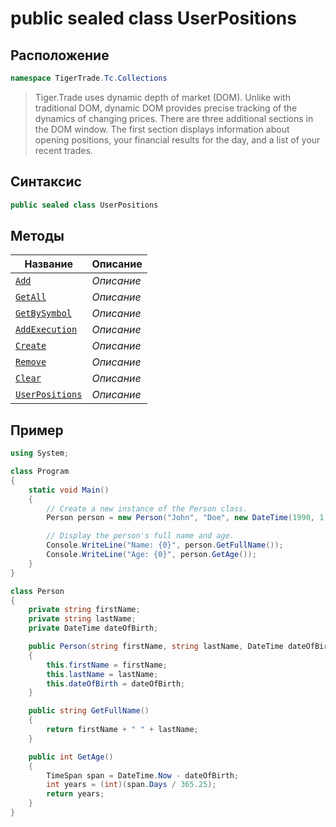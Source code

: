 
# public sealed class UserPositions
## Расположение
```csharp
namespace TigerTrade.Tc.Collections
```



> Tiger.Trade uses dynamic depth of market (DOM). Unlike with traditional DOM, dynamic DOM provides precise tracking of the dynamics of changing prices. There are three additional sections in the DOM window. The first section displays information about opening positions, your financial results for the day, and a list of your recent trades.

## Синтаксис
```csharp
public sealed class UserPositions
```


## Методы
| Название | Описание |
| --- | --- |
| [`Add`](./UserPositions.cs/Методы/Add.md) | *Описание* |
| [`GetAll`](./UserPositions.cs/Методы/GetAll.md) | *Описание* |
| [`GetBySymbol`](./UserPositions.cs/Методы/GetBySymbol.md) | *Описание* |
| [`AddExecution`](./UserPositions.cs/Методы/AddExecution.md) | *Описание* |
| [`Create`](./UserPositions.cs/Методы/Create.md) | *Описание* |
| [`Remove`](./UserPositions.cs/Методы/Remove.md) | *Описание* |
| [`Clear`](./UserPositions.cs/Методы/Clear.md) | *Описание* |
| [`UserPositions`](./UserPositions.cs/Методы/UserPositions.md) | *Описание* |


## Пример
```csharp
using System;

class Program
{
    static void Main()
    {
        // Create a new instance of the Person class.
        Person person = new Person("John", "Doe", new DateTime(1990, 1, 1));

        // Display the person's full name and age.
        Console.WriteLine("Name: {0}", person.GetFullName());
        Console.WriteLine("Age: {0}", person.GetAge());
    }
}

class Person
{
    private string firstName;
    private string lastName;
    private DateTime dateOfBirth;

    public Person(string firstName, string lastName, DateTime dateOfBirth)
    {
        this.firstName = firstName;
        this.lastName = lastName;
        this.dateOfBirth = dateOfBirth;
    }

    public string GetFullName()
    {
        return firstName + " " + lastName;
    }

    public int GetAge()
    {
        TimeSpan span = DateTime.Now - dateOfBirth;
        int years = (int)(span.Days / 365.25);
        return years;
    }
}
```

